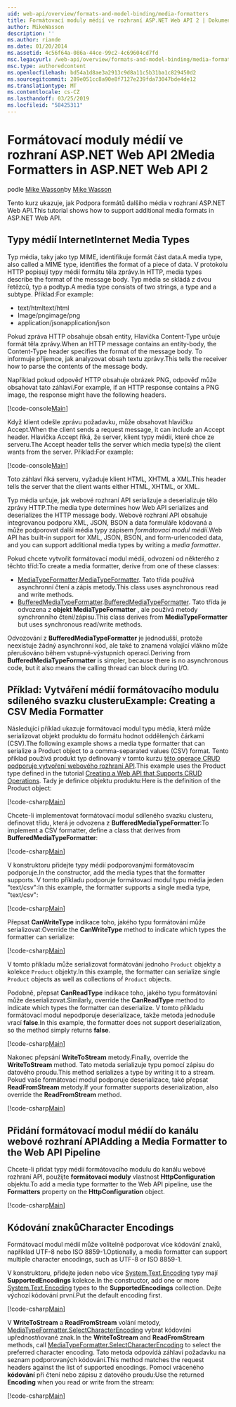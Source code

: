 ```yaml
---
uid: web-api/overview/formats-and-model-binding/media-formatters
title: Formátovací moduly médií ve rozhraní ASP.NET Web API 2 | Dokumentace Microsoftu
author: MikeWasson
description: ''
ms.author: riande
ms.date: 01/20/2014
ms.assetid: 4c56f64a-086a-44ce-99c2-4c69604cd7fd
msc.legacyurl: /web-api/overview/formats-and-model-binding/media-formatters
msc.type: authoredcontent
ms.openlocfilehash: bd54a1d8ae3a2913c9d8a11c5b31ba1c829450d2
ms.sourcegitcommit: 289e051cc8a90e8f7127e239fda73047bde4de12
ms.translationtype: MT
ms.contentlocale: cs-CZ
ms.lasthandoff: 03/25/2019
ms.locfileid: "58425311"
---
```

<a name="media-formatters-in-aspnet-web-api-2"></a><span data-ttu-id="269e0-102">Formátovací moduly médií ve rozhraní ASP.NET Web API 2</span><span class="sxs-lookup"><span data-stu-id="269e0-102">Media Formatters in ASP.NET Web API 2</span></span>
====================
<span data-ttu-id="269e0-103">podle [Mike Wasson](https://github.com/MikeWasson)</span><span class="sxs-lookup"><span data-stu-id="269e0-103">by [Mike Wasson](https://github.com/MikeWasson)</span></span>

<span data-ttu-id="269e0-104">Tento kurz ukazuje, jak Podpora formátů dalšího média v rozhraní ASP.NET Web API.</span><span class="sxs-lookup"><span data-stu-id="269e0-104">This tutorial shows how to support additional media formats in ASP.NET Web API.</span></span>

## <a name="internet-media-types"></a><span data-ttu-id="269e0-105">Typy médií Internet</span><span class="sxs-lookup"><span data-stu-id="269e0-105">Internet Media Types</span></span>

<span data-ttu-id="269e0-106">Typ média, taky jako typ MIME, identifikuje formát část data.</span><span class="sxs-lookup"><span data-stu-id="269e0-106">A media type, also called a MIME type, identifies the format of a piece of data.</span></span> <span data-ttu-id="269e0-107">V protokolu HTTP popisují typy médií formátu těla zprávy.</span><span class="sxs-lookup"><span data-stu-id="269e0-107">In HTTP, media types describe the format of the message body.</span></span> <span data-ttu-id="269e0-108">Typ média se skládá z dvou řetězců, typ a podtyp.</span><span class="sxs-lookup"><span data-stu-id="269e0-108">A media type consists of two strings, a type and a subtype.</span></span> <span data-ttu-id="269e0-109">Příklad:</span><span class="sxs-lookup"><span data-stu-id="269e0-109">For example:</span></span>

- <span data-ttu-id="269e0-110">text/html</span><span class="sxs-lookup"><span data-stu-id="269e0-110">text/html</span></span>
- <span data-ttu-id="269e0-111">Image/png</span><span class="sxs-lookup"><span data-stu-id="269e0-111">image/png</span></span>
- <span data-ttu-id="269e0-112">application/json</span><span class="sxs-lookup"><span data-stu-id="269e0-112">application/json</span></span>

<span data-ttu-id="269e0-113">Pokud zpráva HTTP obsahuje obsah entity, Hlavička Content-Type určuje formát těla zprávy.</span><span class="sxs-lookup"><span data-stu-id="269e0-113">When an HTTP message contains an entity-body, the Content-Type header specifies the format of the message body.</span></span> <span data-ttu-id="269e0-114">To informuje příjemce, jak analyzovat obsah textu zprávy.</span><span class="sxs-lookup"><span data-stu-id="269e0-114">This tells the receiver how to parse the contents of the message body.</span></span>

<span data-ttu-id="269e0-115">Například pokud odpověď HTTP obsahuje obrázek PNG, odpověď může obsahovat tato záhlaví.</span><span class="sxs-lookup"><span data-stu-id="269e0-115">For example, if an HTTP response contains a PNG image, the response might have the following headers.</span></span>

[!code-console[Main](media-formatters/samples/sample1.cmd)]

<span data-ttu-id="269e0-116">Když klient odešle zprávu požadavku, může obsahovat hlavičku Accept.</span><span class="sxs-lookup"><span data-stu-id="269e0-116">When the client sends a request message, it can include an Accept header.</span></span> <span data-ttu-id="269e0-117">Hlavička Accept říká, že server, klient typy médií, které chce ze serveru.</span><span class="sxs-lookup"><span data-stu-id="269e0-117">The Accept header tells the server which media type(s) the client wants from the server.</span></span> <span data-ttu-id="269e0-118">Příklad:</span><span class="sxs-lookup"><span data-stu-id="269e0-118">For example:</span></span>

[!code-console[Main](media-formatters/samples/sample2.cmd)]

<span data-ttu-id="269e0-119">Toto záhlaví říká serveru, vyžaduje klient HTML, XHTML a XML.</span><span class="sxs-lookup"><span data-stu-id="269e0-119">This header tells the server that the client wants either HTML, XHTML, or XML.</span></span>

<span data-ttu-id="269e0-120">Typ média určuje, jak webové rozhraní API serializuje a deserializuje tělo zprávy HTTP.</span><span class="sxs-lookup"><span data-stu-id="269e0-120">The media type determines how Web API serializes and deserializes the HTTP message body.</span></span> <span data-ttu-id="269e0-121">Webové rozhraní API obsahuje integrovanou podporu XML, JSON, BSON a data formuláře kódovaná a může podporovat další média typy zápisem *formátovací modul médií*.</span><span class="sxs-lookup"><span data-stu-id="269e0-121">Web API has built-in support for XML, JSON, BSON, and form-urlencoded data, and you can support additional media types by writing a *media formatter*.</span></span>

<span data-ttu-id="269e0-122">Pokud chcete vytvořit formátovací modul médií, odvození od některého z těchto tříd:</span><span class="sxs-lookup"><span data-stu-id="269e0-122">To create a media formatter, derive from one of these classes:</span></span>

- <span data-ttu-id="269e0-123">[MediaTypeFormatter](https://msdn.microsoft.com/library/system.net.http.formatting.mediatypeformatter.aspx).</span><span class="sxs-lookup"><span data-stu-id="269e0-123">[MediaTypeFormatter](https://msdn.microsoft.com/library/system.net.http.formatting.mediatypeformatter.aspx).</span></span> <span data-ttu-id="269e0-124">Tato třída používá asynchronní čtení a zápis metody.</span><span class="sxs-lookup"><span data-stu-id="269e0-124">This class uses asynchronous read and write methods.</span></span>
- <span data-ttu-id="269e0-125">[BufferedMediaTypeFormatter](https://msdn.microsoft.com/library/system.net.http.formatting.bufferedmediatypeformatter.aspx).</span><span class="sxs-lookup"><span data-stu-id="269e0-125">[BufferedMediaTypeFormatter](https://msdn.microsoft.com/library/system.net.http.formatting.bufferedmediatypeformatter.aspx).</span></span> <span data-ttu-id="269e0-126">Tato třída je odvozena z **objekt MediaTypeFormatter** , ale používá metody synchronního čtení/zápisu.</span><span class="sxs-lookup"><span data-stu-id="269e0-126">This class derives from **MediaTypeFormatter** but uses synchronous read/write methods.</span></span>

<span data-ttu-id="269e0-127">Odvozování z **BufferedMediaTypeFormatter** je jednodušší, protože neexistuje žádný asynchronní kód, ale také to znamená volající vlákno může přerušováno během vstupně-výstupních operací.</span><span class="sxs-lookup"><span data-stu-id="269e0-127">Deriving from **BufferedMediaTypeFormatter** is simpler, because there is no asynchronous code, but it also means the calling thread can block during I/O.</span></span>

## <a name="example-creating-a-csv-media-formatter"></a><span data-ttu-id="269e0-128">Příklad: Vytváření médií formátovacího modulu sdíleného svazku clusteru</span><span class="sxs-lookup"><span data-stu-id="269e0-128">Example: Creating a CSV Media Formatter</span></span>

<span data-ttu-id="269e0-129">Následující příklad ukazuje formátovací modul typu média, která může serializovat objekt produktu do formátu hodnot oddělených čárkami (CSV).</span><span class="sxs-lookup"><span data-stu-id="269e0-129">The following example shows a media type formatter that can serialize a Product object to a comma-separated values (CSV) format.</span></span> <span data-ttu-id="269e0-130">Tento příklad používá produkt typ definovaný v tomto kurzu [této operace CRUD podporuje vytvoření webového rozhraní API](../older-versions/creating-a-web-api-that-supports-crud-operations.md).</span><span class="sxs-lookup"><span data-stu-id="269e0-130">This example uses the Product type defined in the tutorial [Creating a Web API that Supports CRUD Operations](../older-versions/creating-a-web-api-that-supports-crud-operations.md).</span></span> <span data-ttu-id="269e0-131">Tady je definice objektu produktu:</span><span class="sxs-lookup"><span data-stu-id="269e0-131">Here is the definition of the Product object:</span></span>

[!code-csharp[Main](media-formatters/samples/sample3.cs)]

<span data-ttu-id="269e0-132">Chcete-li implementovat formátovací modul sdíleného svazku clusteru, definovat třídu, která je odvozena z **BufferedMediaTypeFormatter**:</span><span class="sxs-lookup"><span data-stu-id="269e0-132">To implement a CSV formatter, define a class that derives from **BufferedMediaTypeFormatter**:</span></span>

[!code-csharp[Main](media-formatters/samples/sample4.cs)]

<span data-ttu-id="269e0-133">V konstruktoru přidejte typy médií podporovanými formátovacím podporuje.</span><span class="sxs-lookup"><span data-stu-id="269e0-133">In the constructor, add the media types that the formatter supports.</span></span> <span data-ttu-id="269e0-134">V tomto příkladu podporuje formátovací modul typu média jeden &quot;text/csv&quot;:</span><span class="sxs-lookup"><span data-stu-id="269e0-134">In this example, the formatter supports a single media type, &quot;text/csv&quot;:</span></span>

[!code-csharp[Main](media-formatters/samples/sample5.cs)]

<span data-ttu-id="269e0-135">Přepsat **CanWriteType** indikace toho, jakého typu formátování může serializovat:</span><span class="sxs-lookup"><span data-stu-id="269e0-135">Override the **CanWriteType** method to indicate which types the formatter can serialize:</span></span>

[!code-csharp[Main](media-formatters/samples/sample6.cs)]

<span data-ttu-id="269e0-136">V tomto příkladu může serializovat formátování jednoho `Product` objekty a kolekce `Product` objekty.</span><span class="sxs-lookup"><span data-stu-id="269e0-136">In this example, the formatter can serialize single `Product` objects as well as collections of `Product` objects.</span></span>

<span data-ttu-id="269e0-137">Podobně, přepsat **CanReadType** indikace toho, jakého typu formátování může deserializovat.</span><span class="sxs-lookup"><span data-stu-id="269e0-137">Similarly, override the **CanReadType** method to indicate which types the formatter can deserialize.</span></span> <span data-ttu-id="269e0-138">V tomto příkladu formátovací modul nepodporuje deserializace, takže metoda jednoduše vrací **false**.</span><span class="sxs-lookup"><span data-stu-id="269e0-138">In this example, the formatter does not support deserialization, so the method simply returns **false**.</span></span>

[!code-csharp[Main](media-formatters/samples/sample7.cs)]

<span data-ttu-id="269e0-139">Nakonec přepsání **WriteToStream** metody.</span><span class="sxs-lookup"><span data-stu-id="269e0-139">Finally, override the **WriteToStream** method.</span></span> <span data-ttu-id="269e0-140">Tato metoda serializuje typu pomocí zápisu do datového proudu.</span><span class="sxs-lookup"><span data-stu-id="269e0-140">This method serializes a type by writing it to a stream.</span></span> <span data-ttu-id="269e0-141">Pokud vaše formátovací modul podporuje deserializace, také přepsat **ReadFromStream** metody.</span><span class="sxs-lookup"><span data-stu-id="269e0-141">If your formatter supports deserialization, also override the **ReadFromStream** method.</span></span>

[!code-csharp[Main](media-formatters/samples/sample8.cs)]

## <a name="adding-a-media-formatter-to-the-web-api-pipeline"></a><span data-ttu-id="269e0-142">Přidání formátovací modul médií do kanálu webové rozhraní API</span><span class="sxs-lookup"><span data-stu-id="269e0-142">Adding a Media Formatter to the Web API Pipeline</span></span>

<span data-ttu-id="269e0-143">Chcete-li přidat typy médií formátovacího modulu do kanálu webové rozhraní API, použijte **formátovací moduly** vlastnost **HttpConfiguration** objektu.</span><span class="sxs-lookup"><span data-stu-id="269e0-143">To add a media type formatter to the Web API pipeline, use the **Formatters** property on the **HttpConfiguration** object.</span></span>

[!code-csharp[Main](media-formatters/samples/sample9.cs)]

## <a name="character-encodings"></a><span data-ttu-id="269e0-144">Kódování znaků</span><span class="sxs-lookup"><span data-stu-id="269e0-144">Character Encodings</span></span>

<span data-ttu-id="269e0-145">Formátovací modul médií může volitelně podporovat více kódování znaků, například UTF-8 nebo ISO 8859-1.</span><span class="sxs-lookup"><span data-stu-id="269e0-145">Optionally, a media formatter can support multiple character encodings, such as UTF-8 or ISO 8859-1.</span></span>

<span data-ttu-id="269e0-146">V konstruktoru, přidejte jeden nebo více [System.Text.Encoding](https://msdn.microsoft.com/library/system.text.encoding.aspx) typy mají **SupportedEncodings** kolekce.</span><span class="sxs-lookup"><span data-stu-id="269e0-146">In the constructor, add one or more [System.Text.Encoding](https://msdn.microsoft.com/library/system.text.encoding.aspx) types to the **SupportedEncodings** collection.</span></span> <span data-ttu-id="269e0-147">Dejte výchozí kódování první.</span><span class="sxs-lookup"><span data-stu-id="269e0-147">Put the default encoding first.</span></span>

[!code-csharp[Main](media-formatters/samples/sample10.cs?highlight=6-7)]

<span data-ttu-id="269e0-148">V **WriteToStream** a **ReadFromStream** volání metody, [MediaTypeFormatter.SelectCharacterEncoding](https://msdn.microsoft.com/library/hh969054.aspx) vybrat kódování upřednostňované znak.</span><span class="sxs-lookup"><span data-stu-id="269e0-148">In the **WriteToStream** and **ReadFromStream** methods, call [MediaTypeFormatter.SelectCharacterEncoding](https://msdn.microsoft.com/library/hh969054.aspx) to select the preferred character encoding.</span></span> <span data-ttu-id="269e0-149">Tato metoda odpovídá záhlaví požadavku na seznam podporovaných kódování.</span><span class="sxs-lookup"><span data-stu-id="269e0-149">This method matches the request headers against the list of supported encodings.</span></span> <span data-ttu-id="269e0-150">Pomocí vráceného **kódování** při čtení nebo zápisu z datového proudu:</span><span class="sxs-lookup"><span data-stu-id="269e0-150">Use the returned **Encoding** when you read or write from the stream:</span></span>

[!code-csharp[Main](media-formatters/samples/sample11.cs?highlight=3,5)]
